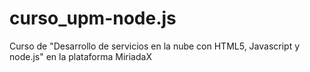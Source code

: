 # curso_upm-node.js
Curso de "Desarrollo de servicios en la nube con HTML5, Javascript y node.js" en la plataforma MiriadaX
